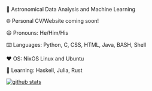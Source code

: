 
🌌 Astronomical Data Analysis and Machine Learning

🌐 Personal CV/Website coming soon!

😄 Pronouns: He/Him/His

⌨️ Languages: Python, C, CSS, HTML, Java, BASH, Shell

❤️ OS: NixOS Linux and Ubuntu

🌱 Learning: Haskell, Julia, Rust
  
[![github stats](https://github-readme-stats.vercel.app/api?username=doc-ock&include_all_commits=true&show_icons=true&hide_title=true&hide_border=true)](https://github.com/doc-ock)

<!--
**doc-ock/doc-ock** is a ✨ _special_ ✨ repository because its `README.md` (this file) appears on your GitHub profile.

Here are some ideas to get you started:

- 🔭 I’m currently working on ...
- 🌱 I’m currently learning ...
- 👯 I’m looking to collaborate on ...
- 🤔 I’m looking for help with ...
- 💬 Ask me about ...
- 📫 How to reach me: ...
- 😄 Pronouns: ...
- ⚡ Fun fact: ...
-->
